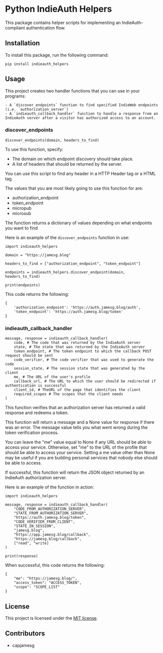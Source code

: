 # Python IndieAuth Helpers

This package contains helper scripts for implementing an IndieAuth-compliant authentication flow.

## Installation

To install this package, run the following command:

    pip install indieauth_helpers

## Usage

This project creates two handler functions that you can use in your programs:

    - A `discover_endpoints` function to find specified IndieWeb endpoints (i.e. `authorization_server`)
    - A `indieauth_callback_handler` function to handle a response from an IndieAuth server after a visitor has authorized access to an account.

### discover_endpoints

    discover_endpoints(domain, headers_to_find)

To use this function, specify:

- The domain on which endpoint discovery should take place.
- A list of headers that should be returned by the server.

You can use this script to find any header in a HTTP Header tag or a HTML <link> tag.

The values that you are most likely going to use this function for are:

- authorization_endpoint
- token_endpoint
- micropub
- microsub

The function returns a dictionary of values depending on what endpoints you want to find

Here is an example of the `discover_endpoints` function in use:

    import indieauth_helpers

    domain = "https://jamesg.blog"

    headers_to_find = ["authorization_endpoint", "token_endpoint"]

    endpoints = indieauth_helpers.discover_endpoint(domain, headers_to_find)

    print(endpoints)

This code returns the following:

    {
        'authorization_endpoint': 'https://auth.jamesg.blog/auth',
        'token_endpoint': 'https://auth.jamesg.blog/token'
    }

### indieauth_callback_handler

    message, response = indieauth_callback_handler(
        code, # The code that was returned by the IndieAuth server
        state, # The state that was returned by the IndieAuth server
        token_endpoint, # The token endpoint to which the callback POST request should be sent
        code_verifier, # The code verifier that was used to generate the code
        session_state, # The session state that was generated by the client
        me, # The URL of the user's profile
        callback_url, # The URL to which the user should be redirected if authentication is successful
        client_id, # TheURL of the page that identifies the client
        required_scopes # The scopes that the client needs
    )

This function verifies that an authorization server has returned a valid response and redeems a token.

This function will return a message and a None value for response if there was an error. The message value tells you what went wrong during the token verification process.

You can leave the "me" value equal to None if any URL should be able to access your service. Otherwise, set "me" to the URL of the profile that should be able to access your service. Setting a me value other than None may be useful if you are building personal services that nobody else should be able to access.

If successful, this function will return the JSON object returned by an IndieAuth authorization server.

Here is an example of the function in action:

    import indieauth_helpers

    message, response = indieauth_callback_handler(
        "CODE_FROM_AUTHORIZATION_SERVER",
        "STATE_FROM_AUTHORIZATION_SERVER",
        "https://auth.jamesg.blog/token",
        "CODE_VERIFIER_FROM_CLIENT",
        "STATE_IN_SESSION",
        "jamesg.blog",
        "https://app.jamesg.blog/callback",
        "https://jamesg.blog/callback",
        ["read", "write]
    )

    print(response)

When successful, this code returns the following:

    {
        "me": "https://jamesg.blog/",
        "access_token": "ACCESS_TOKEN",
        "scope": "SCOPE_LIST"
    }

## License

This project is licensed under the [MIT license](LICENSE).

## Contributors

- capjamesg